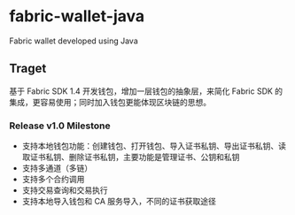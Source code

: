 # fabric-wallet-java
Fabric wallet developed using Java

## Traget

基于 Fabric SDK 1.4 开发钱包，增加一层钱包的抽象层，来简化 Fabric SDK 的集成，更容易使用；同时加入钱包更能体现区块链的思想。

### Release v1.0 Milestone

- 支持本地钱包功能：创建钱包、打开钱包、导入证书私钥、导出证书私钥、读取证书私钥、删除证书私钥，主要功能是管理证书、公钥和私钥
- 支持多通道（多链）
- 支持多个合约调用
- 支持交易查询和交易执行
- 支持本地导入钱包和 CA 服务导入，不同的证书获取途径
